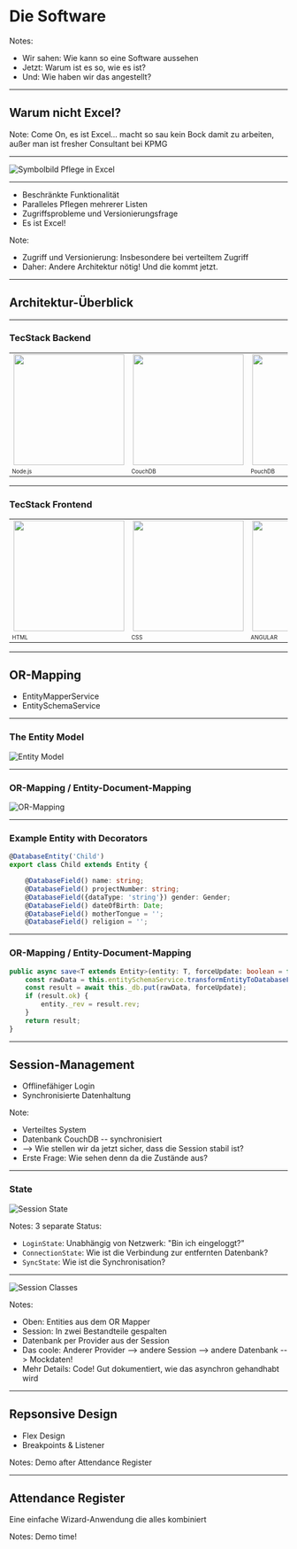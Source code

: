 # Die Software

Notes:
- Wir sahen: Wie kann so eine Software aussehen
- Jetzt: Warum ist es so, wie es ist?
- Und: Wie haben wir das angestellt?

---

## Warum nicht Excel?

Note: Come On, es ist Excel... macht so sau kein Bock damit zu arbeiten, außer man ist fresher Consultant bei KPMG

----

![Symbolbild Pflege in Excel](img/Excell_Beispiel_Anonymisiert.PNG)

----

- Beschränkte Funktionalität <!-- .element: class="bigger" -->
- Paralleles Pflegen mehrerer Listen <!-- .element: class="bigger fragment" -->
- Zugriffsprobleme und Versionierungsfrage <!-- .element: class="bigger fragment" -->
- Es ist Excel! <!-- .element: class="huge bold fragment" -->

Note:
- Zugriff und Versionierung: Insbesondere bei verteiltem Zugriff
- Daher: Andere Architektur nötig! Und die kommt jetzt.

---

## Architektur-Überblick

----

### TecStack Backend

<table class="clear centered padded">
    <tr>
        <td><img src="img/nodejs_logo.png" height="200px"></td>
        <td><img src="img/couchdb_logo.png" height="200px"></td>
        <td><img src="img/pouchdb_logo.svg" height="200px"></td>
    </tr>
    <tr style="font-size: 10px">
        <td>Node.js</td>
        <td>CouchDB</td>
        <td>PouchDB</td>
    </tr>
</table>

----

### TecStack Frontend

<table class="clear centered padded">
    <tr>
        <td><img src="img/html_logo.png" height="200px"></td>
        <td><img src="img/css_logo.svg" height="200px"></td>
        <td><img src="img/angular_logo.svg" height="200px"></td>
    </tr>
    <tr style="font-size: 10px">
        <td>HTML</td>
        <td>CSS</td>
        <td>ANGULAR</td>
    </tr>
</table>

---

## OR-Mapping

- EntityMapperService <!-- .element: class="fragment" data-fragment-index="1" -->
- EntitySchemaService <!-- .element: class="fragment" data-fragment-index="2" -->

----

### The Entity Model

![Entity Model](img/entity_relation.png)

----

### OR-Mapping / Entity-Document-Mapping

![OR-Mapping](img/or_mapping.png)

----

### Example Entity with Decorators

```ts
@DatabaseEntity('Child')
export class Child extends Entity {

    @DatabaseField() name: string;
    @DatabaseField() projectNumber: string;
    @DatabaseField({dataType: 'string'}) gender: Gender;
    @DatabaseField() dateOfBirth: Date;
    @DatabaseField() motherTongue = '';
    @DatabaseField() religion = '';
```

----

### OR-Mapping / Entity-Document-Mapping

```ts
public async save<T extends Entity>(entity: T, forceUpdate: boolean = false): Promise<any> {
    const rawData = this.entitySchemaService.transformEntityToDatabaseFormat(entity);
    const result = await this._db.put(rawData, forceUpdate);
    if (result.ok) {
        entity._rev = result.rev;
    }
    return result;
}
```

---

## Session-Management
- Offlinefähiger Login
- Synchronisierte Datenhaltung

Note:
- Verteiltes System
- Datenbank CouchDB -- synchronisiert
- --> Wie stellen wir da jetzt sicher, dass die Session stabil ist?
- Erste Frage: Wie sehen denn da die Zustände aus?

----

### State

![Session State](img/session_state.png)

Notes:
3 separate Status:
- `LoginState`: Unabhängig von Netzwerk: "Bin ich eingeloggt?"
- `ConnectionState`: Wie ist die Verbindung zur entfernten Datenbank?
- `SyncState`: Wie ist die Synchronisation?

----

![Session Classes](img/session_classes.png)

Notes:
- Oben: Entities aus dem OR Mapper
- Session: In zwei Bestandteile gespalten
- Datenbank per Provider aus der Session
- Das coole: Anderer Provider --> andere Session --> andere Datenbank --> Mockdaten!
- Mehr Details: Code! Gut dokumentiert, wie das asynchron gehandhabt wird

---

## Repsonsive Design

- Flex Design
- Breakpoints & Listener

Notes:
Demo after Attendance Register

---

## Attendance Register

Eine einfache Wizard-Anwendung die alles kombiniert

Notes:
Demo time!
